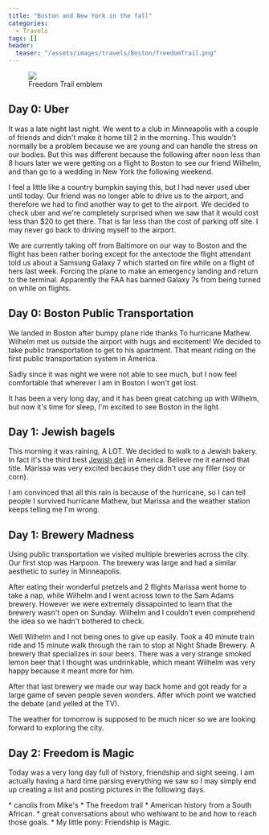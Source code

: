 ```yaml
---
title: "Boston and New York in the fall"
categories:
  - Travels
tags: []
header:
  teaser: "/assets/images/travels/Boston/freedomTrail.png"
---
```


<figure>
	<a href="{{site.url}}{{site.baseurl}}/assets/images/travels/Boston/freedomTrail.png"><img src="{{site.url}}{{site.baseurl}}/assets/images/travels/Boston/freedomTrail.png"></a>
	<figcaption>Freedom Trail emblem</figcaption>
</figure>


## Day 0: Uber

It was a late night last night. We went to a club in Minneapolis with a couple of friends and didn't make it home till 2 in the morning. This wouldn't normally be a problem because we are young and can handle the stress on our bodies. But this was different because the following after noon less than 8 hours later we were getting on a flight to Boston to see our friend Wilhelm,  and than go to a wedding in New York the following weekend. 

I feel a little like a country bumpkin saying this,  but I had never used uber until today. Our friend was no longer able to drive us to the airport, and therefore we had to find another way to get to the airport.  We decided to check uber and we're completely surprised when we saw that it would cost less than $20 to get there.  That is far less than the cost of parking off site.  I may never go back to driving myself to the airport.

We are currently taking off from Baltimore on our way to Boston and the flight has been rather boring except for the antectode the flight attendant told us about a Samsung Galaxy 7 which started on fire while on a flight of hers last week.  Forcing the plane to make an emergency landing and return to the terminal. Apparently the FAA has banned Galaxy 7s from being turned on while on flights.


## Day 0: Boston Public Transportation 

We landed in Boston after bumpy plane ride thanks To hurricane Mathew. Wilhelm met us outside the airport with hugs and excitement! We decided to take public transportation to get to his apartment. That meant riding on the first public transportation system in America. 

Sadly since it was night we were not able to see much,  but I now feel comfortable that wherever I am in Boston I won't get lost.

It has been a very long day,  and it has been great catching up with Wilhelm, but now it's time for sleep,  I'm excited to see Boston in the light.

## Day 1: Jewish bagels

This morning it was raining, A LOT.  We decided to walk to a Jewish bakery. In fact it's the third best [Jewish deli](http://www.kupelsbakery.com) in America. Believe me it earned that title.  Marissa was very excited because they didn't use any filler (soy or corn).

I am convinced that all this rain is because of the hurricane, so I can tell people I survived hurricane Mathew, but Marissa and the weather station keeps telling me I'm wrong.

## Day 1: Brewery Madness

Using public transportation we visited multiple breweries across the city. Our first stop was Harpoon. The brewery was large and had a similar aesthetic to surley in Minneapolis. 

After eating their wonderful pretzels and 2 flights Marissa went home to take a nap,  while Wilhelm and I went across town to the Sam Adams brewery.  However we were extremely dissapointed to learn that the brewery wasn't open on Sunday. Wilhelm and I couldn't even comprehend the idea so we hadn't bothered to check. 

Well Wilhelm and I not being ones to give up easily.  Took a 40 minute train ride and 15 minute walk through the rain to stop at Night Shade Brewery.  A brewery that specializes in sour beers. There was a very strange smoked lemon beer that I thought was undrinkable, which meant Wilhelm was very happy because it meant more for him. 

After that last brewery we made our way back home and got ready for a large game of seven people seven wonders. After which point we watched the debate (and yelled at the TV). 

The weather for tomorrow is supposed to be much nicer so we are looking forward to exploring the city.

## Day 2: Freedom is Magic 

Today was a very long day full of history, friendship and sight seeing. I am actually having a hard time parsing everything we saw so I may simply end up creating a list and posting pictures in the following days. 

  * canolis from Mike's
  * The freedom trail
  * American history from a South African. 
  * great conversations about who wehiwant to be and how to reach those goals. 
  * My little pony: Friendship is Magic.